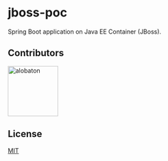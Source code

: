 # jboss-poc

Spring Boot application on Java EE Container (JBoss).

## Contributors

[<img alt="alobaton" src="https://avatars1.githubusercontent.com/u/9356067?s=460&v=4" width="117">](https://github.com/alobaton)

## License

[MIT](https://github.com/alobaton/jboss-poc/blob/master/LICENSE)